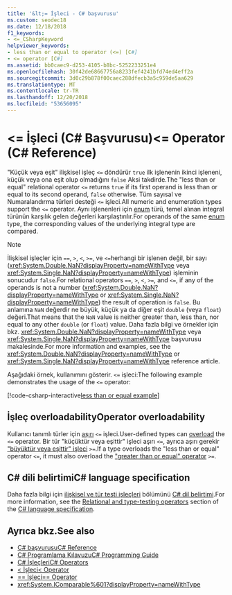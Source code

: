 ```yaml
---
title: '&lt;= İşleci - C# başvurusu'
ms.custom: seodec18
ms.date: 12/18/2018
f1_keywords:
- <=_CSharpKeyword
helpviewer_keywords:
- less than or equal to operator (<=) [C#]
- <= operator [C#]
ms.assetid: bb0caec9-d253-4105-b8bc-5252233251e4
ms.openlocfilehash: 30f42de68667756a8233fef4241bfd74ed4eff2a
ms.sourcegitcommit: 3d0c29b878f00caec288dfecb3a5c959de5aa629
ms.translationtype: MT
ms.contentlocale: tr-TR
ms.lasthandoff: 12/20/2018
ms.locfileid: "53656095"
---
```

# <a name="lt-operator-c-reference"></a><span data-ttu-id="1c93c-102">&lt;= İşleci (C# Başvurusu)</span><span class="sxs-lookup"><span data-stu-id="1c93c-102">&lt;= Operator (C# Reference)</span></span>

<span data-ttu-id="1c93c-103">"Küçük veya eşit" ilişkisel işleç `<=` döndürür `true` ilk işlenenin ikinci işleneni, küçük veya ona eşit olup olmadığını `false` Aksi takdirde.</span><span class="sxs-lookup"><span data-stu-id="1c93c-103">The "less than or equal" relational operator `<=` returns `true` if its first operand is less than or equal to its second operand, `false` otherwise.</span></span> <span data-ttu-id="1c93c-104">Tüm sayısal ve Numaralandırma türleri desteği `<=` işleci.</span><span class="sxs-lookup"><span data-stu-id="1c93c-104">All numeric and enumeration types support the `<=` operator.</span></span> <span data-ttu-id="1c93c-105">Aynı işlenenleri için [enum](../keywords/enum.md) türü, temel alınan integral türünün karşılık gelen değerleri karşılaştırılır.</span><span class="sxs-lookup"><span data-stu-id="1c93c-105">For operands of the same [enum](../keywords/enum.md) type, the corresponding values of the underlying integral type are compared.</span></span>

> [!NOTE]
> <span data-ttu-id="1c93c-106">İlişkisel işleçler için `==`, `>`, `<`, `>=`, ve `<=`herhangi bir işlenen değil, bir sayı (<xref:System.Double.NaN?displayProperty=nameWithType> veya <xref:System.Single.NaN?displayProperty=nameWithType>) işleminin sonucudur `false`.</span><span class="sxs-lookup"><span data-stu-id="1c93c-106">For relational operators `==`, `>`, `<`, `>=`, and `<=`, if any of the operands is not a number (<xref:System.Double.NaN?displayProperty=nameWithType> or <xref:System.Single.NaN?displayProperty=nameWithType>) the result of operation is `false`.</span></span> <span data-ttu-id="1c93c-107">Bu anlamına `NaN` değerdir ne büyük, küçük ya da diğer eşit `double` (veya `float`) değeri.</span><span class="sxs-lookup"><span data-stu-id="1c93c-107">That means that the `NaN` value is neither greater than, less than, nor equal to any other `double` (or `float`) value.</span></span> <span data-ttu-id="1c93c-108">Daha fazla bilgi ve örnekler için bkz. <xref:System.Double.NaN?displayProperty=nameWithType> veya <xref:System.Single.NaN?displayProperty=nameWithType> başvurusu makalesinde.</span><span class="sxs-lookup"><span data-stu-id="1c93c-108">For more information and examples, see the <xref:System.Double.NaN?displayProperty=nameWithType> or <xref:System.Single.NaN?displayProperty=nameWithType> reference article.</span></span>

<span data-ttu-id="1c93c-109">Aşağıdaki örnek, kullanımını gösterir. `<=` işleci:</span><span class="sxs-lookup"><span data-stu-id="1c93c-109">The following example demonstrates the usage of the `<=` operator:</span></span>

[!code-csharp-interactive[less than or equal example](~/samples/snippets/csharp/language-reference/operators/GreaterAndLessOperatorsExamples.cs#LessOrEqual)]

## <a name="operator-overloadability"></a><span data-ttu-id="1c93c-110">İşleç overloadability</span><span class="sxs-lookup"><span data-stu-id="1c93c-110">Operator overloadability</span></span>

<span data-ttu-id="1c93c-111">Kullanıcı tanımlı türler için [aşırı](../keywords/operator.md) `<=` işleci.</span><span class="sxs-lookup"><span data-stu-id="1c93c-111">User-defined types can [overload](../keywords/operator.md) the `<=` operator.</span></span> <span data-ttu-id="1c93c-112">Bir tür "küçüktür veya eşittir" işleci aşırı `<=`, ayrıca aşırı gerekir ["büyüktür veya eşittir" işleci](greater-than-equal-operator.md) `>=`.</span><span class="sxs-lookup"><span data-stu-id="1c93c-112">If a type overloads the "less than or equal" operator `<=`, it must also overload the ["greater than or equal" operator](greater-than-equal-operator.md) `>=`.</span></span>

## <a name="c-language-specification"></a><span data-ttu-id="1c93c-113">C# dili belirtimi</span><span class="sxs-lookup"><span data-stu-id="1c93c-113">C# language specification</span></span>

<span data-ttu-id="1c93c-114">Daha fazla bilgi için [ilişkisel ve tür testi işleçleri](~/_csharplang/spec/expressions.md#relational-and-type-testing-operators) bölümünü [ C# dil belirtimi](../language-specification/index.md).</span><span class="sxs-lookup"><span data-stu-id="1c93c-114">For more information, see the [Relational and type-testing operators](~/_csharplang/spec/expressions.md#relational-and-type-testing-operators) section of the [C# language specification](../language-specification/index.md).</span></span>

## <a name="see-also"></a><span data-ttu-id="1c93c-115">Ayrıca bkz.</span><span class="sxs-lookup"><span data-stu-id="1c93c-115">See also</span></span>

- [<span data-ttu-id="1c93c-116">C# başvurusu</span><span class="sxs-lookup"><span data-stu-id="1c93c-116">C# Reference</span></span>](../index.md)
- [<span data-ttu-id="1c93c-117">C# Programlama Kılavuzu</span><span class="sxs-lookup"><span data-stu-id="1c93c-117">C# Programming Guide</span></span>](../../programming-guide/index.md)
- [<span data-ttu-id="1c93c-118">C# İşleçleri</span><span class="sxs-lookup"><span data-stu-id="1c93c-118">C# Operators</span></span>](index.md)
- [<span data-ttu-id="1c93c-119">< İşleci</span><span class="sxs-lookup"><span data-stu-id="1c93c-119">< Operator</span></span>](less-than-operator.md)
- [<span data-ttu-id="1c93c-120">== İşleci</span><span class="sxs-lookup"><span data-stu-id="1c93c-120">== Operator</span></span>](equality-comparison-operator.md)
- <xref:System.IComparable%601?displayProperty=nameWithType>
